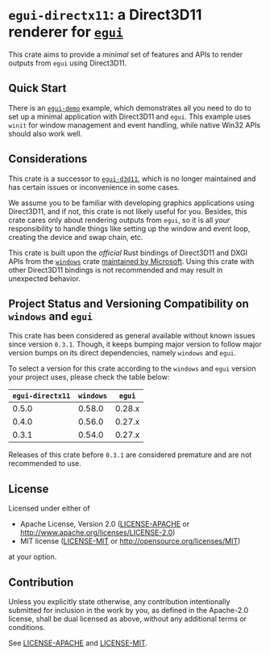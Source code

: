 # `egui-directx11`: a Direct3D11 renderer for [`egui`](https://crates.io/crates/egui)

This crate aims to provide a *minimal* set of features and APIs to render
outputs from `egui` using Direct3D11.

## Quick Start

There is an [`egui-demo`](examples/egui-demo.rs) example, which demonstrates all you need to do to set up a minimal application
with Direct3D11 and `egui`. This example uses `winit` for window management and
event handling, while native Win32 APIs should also work well.

## Considerations

This crate is a successor to [`egui-d3d11`](https://crates.io/crates/egui-d3d11),
which is no longer maintained and has certain issues or inconvenience in some cases.

We assume you to be familiar with developing
graphics applications using Direct3D11, and if not, this crate is not likely
useful for you. Besides, this crate cares only about rendering outputs
from `egui`, so it is all *your* responsibility to handle things like
setting up the window and event loop, creating the device and swap chain, etc.

This crate is built upon the *official* Rust bindings of Direct3D11 and DXGI APIs
from the [`windows`](https://crates.io/crates/windows) crate [maintained by
Microsoft](https://github.com/microsoft/windows-rs). Using this crate with
other Direct3D11 bindings is not recommended and may result in unexpected behavior.

## Project Status and Versioning Compatibility on `windows` and `egui`

This crate has been considered as general available without known issues since
version `0.3.1`. Though, it keeps bumping major version to follow major version
bumps on its direct dependencies, namely `windows` and  `egui`.

To select a version for this crate according to the `windows` and `egui` version
your project uses, please check the table below:

|`egui-directx11`|`windows`|`egui`|
|-|-|-|
|0.5.0|0.58.0|0.28.x|
|0.4.0|0.56.0|0.27.x|
|0.3.1|0.54.0|0.27.x|

Releases of this crate before `0.3.1` are considered premature and are not recommended to use.

## License

Licensed under either of

 * Apache License, Version 2.0
   ([LICENSE-APACHE](LICENSE-APACHE) or http://www.apache.org/licenses/LICENSE-2.0)
 * MIT license
   ([LICENSE-MIT](LICENSE-MIT) or http://opensource.org/licenses/MIT)

at your option.

## Contribution

Unless you explicitly state otherwise, any contribution intentionally submitted
for inclusion in the work by you, as defined in the Apache-2.0 license, shall be
dual licensed as above, without any additional terms or conditions.

See [LICENSE-APACHE](LICENSE-APACHE) and [LICENSE-MIT](LICENSE-MIT).
